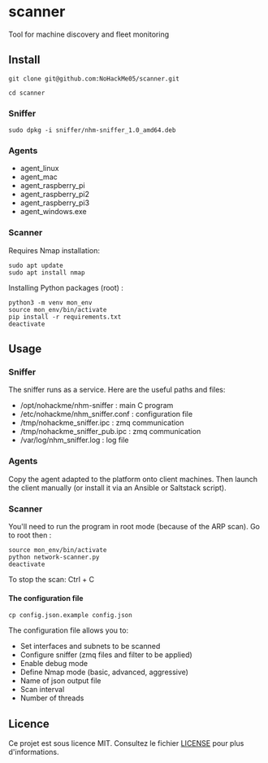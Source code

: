# scanner

Tool for machine discovery and fleet monitoring

## Install

```
git clone git@github.com:NoHackMe05/scanner.git

cd scanner
```

### Sniffer

```
sudo dpkg -i sniffer/nhm-sniffer_1.0_amd64.deb
```

### Agents

- agent_linux
- agent_mac
- agent_raspberry_pi
- agent_raspberry_pi2
- agent_raspberry_pi3
- agent_windows.exe

### Scanner

Requires Nmap installation:

```
sudo apt update
sudo apt install nmap
```

Installing Python packages (root) :

```
python3 -m venv mon_env
source mon_env/bin/activate
pip install -r requirements.txt
deactivate
```

## Usage

### Sniffer

The sniffer runs as a service. Here are the useful paths and files:

- /opt/nohackme/nhm-sniffer : main C program
- /etc/nohackme/nhm_sniffer.conf : configuration file
- /tmp/nohackme_sniffer.ipc : zmq communication
- /tmp/nohackme_sniffer_pub.ipc : zmq communication
- /var/log/nhm_sniffer.log : log file

### Agents

Copy the agent adapted to the platform onto client machines. Then launch the client manually (or install it via an Ansible or Saltstack script).

### Scanner

You'll need to run the program in root mode (because of the ARP scan). Go to root then :

```
source mon_env/bin/activate
python network-scanner.py
deactivate
```

To stop the scan: Ctrl + C

#### The configuration file

```
cp config.json.example config.json
```

The configuration file allows you to:

- Set interfaces and subnets to be scanned
- Configure sniffer (zmq files and filter to be applied)
- Enable debug mode
- Define Nmap mode (basic, advanced, aggressive)
- Name of json output file
- Scan interval
- Number of threads

## Licence

Ce projet est sous licence MIT. Consultez le fichier [LICENSE](./LICENSE) pour plus d'informations.

